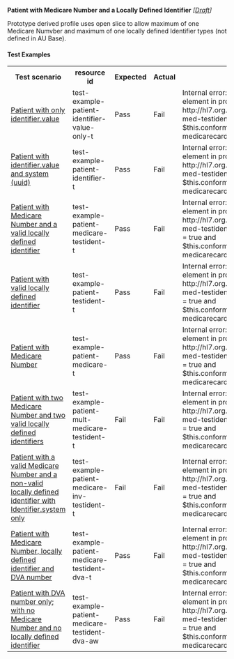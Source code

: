 **Patient with Medicare Number and a Locally Defined Identifier** *[[Draft](http://hl7.org/fhir/r4/valueset-publication-status.html)]*

Prototype derived profile uses open slice to allow maximum of one Medicare Numvber and maximum of one locally defined Identifier types (not defined in AU Base).

#### Test Examples

<table class="list" style="width:100%">
    <colgroup>
       <col span="1" style="width: 19%;"/>
       <col span="1" style="width: 25%;"/>
       <col span="1" style="width: 10%;"/>
       <col span="1" style="width: 10%;"/>
       <col span="1" style="width: 20%;"/>
    </colgroup>
	<tbody>
      <tr>
        <th>Test scenario</th>
        <th>resource id</th>
        <th>Expected</th>
        <th>Actual</th>
		<th>Notes</th>
      </tr>
      <tr>
        <td><a href="Patient-test-example-patient-identifier-value-only-t.html">Patient with only identifier.value</a></td>
        <td>test-example-patient-identifier-value-only-t</td>
        <td>Pass</td>
        <td>Fail</td>
        <td>Internal error: Problem evaluating slicing expression for element in profile http://hl7.org.au/fhir/StructureDefinition/patient-ident-slice-med-testident path Patient.identifier[0] (fhirPath = true and $this.conformsTo('http://hl7.org.au/fhir/StructureDefinition/au-medicarecardnumber')): Not supported yet</td>
      </tr>
      <tr>
        <td><a href="Patient-test-example-patient-identifier-t.html">Patient with identifier.value and system (uuid)</a></td>
        <td>test-example-patient-identifier-t</td>
        <td>Pass</td>
        <td>Fail</td>
        <td>Internal error: Problem evaluating slicing expression for element in profile http://hl7.org.au/fhir/StructureDefinition/patient-ident-slice-med-testident path Patient.identifier[0] (fhirPath = true and $this.conformsTo('http://hl7.org.au/fhir/StructureDefinition/au-medicarecardnumber')): Not supported yet</td>
      </tr>
      <tr>
        <td><a href="Patient-test-example-patient-medicare-testident-t.html">Patient with Medicare Number and a valid locally defined identifier</a></td>
        <td>test-example-patient-medicare-testident-t</td>
        <td>Pass</td>
        <td>Fail</td>
        <td>Internal error: Problem evaluating slicing expression for element in profile http://hl7.org.au/fhir/StructureDefinition/patient-ident-slice-med-testident-closedslice path Patient.identifier[0] (fhirPath = true and $this.conformsTo('http://hl7.org.au/fhir/StructureDefinition/au-medicarecardnumber')): Not supported yet</td>
      </tr>
      <tr>
        <td><a href="Patient-test-example-patient-testident-t.html">Patient with valid locally defined identifier</a></td>
        <td>test-example-patient-testident-t</td>
        <td>Pass</td>
        <td>Fail</td>
        <td>Internal error: Problem evaluating slicing expression for element in profile http://hl7.org.au/fhir/StructureDefinition/patient-ident-slice-med-testident-closedslice path Patient.identifier[0] (fhirPath = true and $this.conformsTo('http://hl7.org.au/fhir/StructureDefinition/au-medicarecardnumber')): Not supported yet</td>
      </tr>
      <tr>
        <td><a href="Patient-test-example-patient-medicare-t.html">Patient with Medicare Number</a></td>
        <td>test-example-patient-medicare-t</td>
        <td>Pass</td>
        <td>Fail</td>
        <td>Internal error: Problem evaluating slicing expression for element in profile http://hl7.org.au/fhir/StructureDefinition/patient-ident-slice-med-testident-closedslice path Patient.identifier[0] (fhirPath = true and $this.conformsTo('http://hl7.org.au/fhir/StructureDefinition/au-medicarecardnumber')): Not supported yet</td>
      </tr>
      <tr>
        <td><a href="Patient-test-example-patient-mult-medicare-testident-t.html">Patient with two Medicare Number and two valid locally defined identifiers</a></td>
        <td>test-example-patient-mult-medicare-testident-t</td>
        <td>Fail</td>
        <td>Fail</td>
        <td>Internal error: Problem evaluating slicing expression for element in profile http://hl7.org.au/fhir/StructureDefinition/patient-ident-slice-med-testident-closedslice path Patient.identifier[0] (fhirPath = true and $this.conformsTo('http://hl7.org.au/fhir/StructureDefinition/au-medicarecardnumber')): Not supported yet</td>
      </tr>
      <tr>
        <td><a href="Patient-test-example-patient-medicare-inv-testident-t.html">Patient with a valid Medicare Number and a non-valid locally defined identifier with Identifier.system only</a></td>
        <td>test-example-patient-medicare-inv-testident-t</td>
        <td>Fail</td>
        <td>Fail</td>
        <td>Internal error: Problem evaluating slicing expression for element in profile http://hl7.org.au/fhir/StructureDefinition/patient-ident-slice-med-testident-closedslice path Patient.identifier[0] (fhirPath = true and $this.conformsTo('http://hl7.org.au/fhir/StructureDefinition/au-medicarecardnumber')): Not supported yet</td>
      </tr>
      <tr>
        <td><a href="Patient-test-example-patient-medicare-testident-dva-t.html">Patient with Medicare Number, locally defined identifier and DVA number</a></td>
        <td>test-example-patient-medicare-testident-dva-t</td>
        <td>Pass</td>
        <td>Fail</td>
        <td>Internal error: Problem evaluating slicing expression for element in profile http://hl7.org.au/fhir/StructureDefinition/patient-ident-slice-med-testident-closedslice path Patient.identifier[0] (fhirPath = true and $this.conformsTo('http://hl7.org.au/fhir/StructureDefinition/au-medicarecardnumber')): Not supported yet</td>
      </tr>
      <tr>
        <td><a href="Patient-test-example-patient-medicare-testident-dva-aw.html">Patient with DVA number only; with no Medicare Number and no locally defined identifier</a></td>
        <td>test-example-patient-medicare-testident-dva-aw</td>
        <td>Pass</td>
        <td>Fail</td>
        <td>Internal error: Problem evaluating slicing expression for element in profile http://hl7.org.au/fhir/StructureDefinition/patient-ident-slice-med-testident-closedslice path Patient.identifier[0] (fhirPath = true and $this.conformsTo('http://hl7.org.au/fhir/StructureDefinition/au-medicarecardnumber')): Not supported yet</td>
      </tr>
     </tbody>
</table>